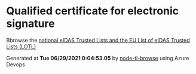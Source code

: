 # Qualified certificate for electronic signature 
 Bbrowse the [national eIDAS Trusted Lists and the EU List of eIDAS Trusted Lists (LOTL)](https://webgate.ec.europa.eu/tl-browser/#/) 
 
 
Generated at **Tue 06/29/2021  0:04:53.05** by [node-tl-browse](https://github.com/ymedlop/node-tl-browser) using Azure Devops 
